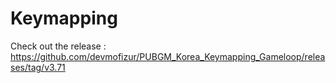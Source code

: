# Keymapping
Check out the release : https://github.com/devmofizur/PUBGM_Korea_Keymapping_Gameloop/releases/tag/v3.71
